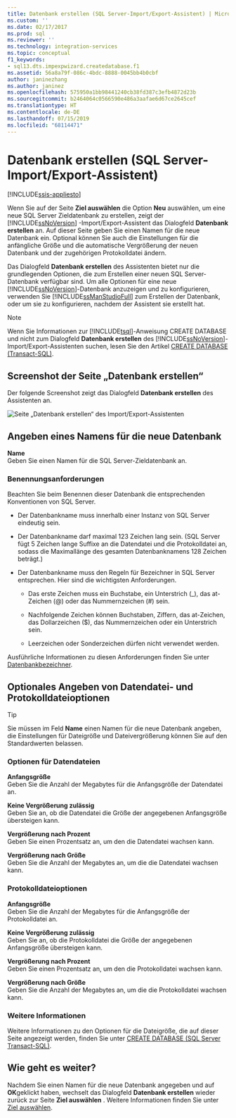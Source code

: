 ```yaml
---
title: Datenbank erstellen (SQL Server-Import/Export-Assistent) | Microsoft-Dokumentation
ms.custom: ''
ms.date: 02/17/2017
ms.prod: sql
ms.reviewer: ''
ms.technology: integration-services
ms.topic: conceptual
f1_keywords:
- sql13.dts.impexpwizard.createdatabase.f1
ms.assetid: 56a8a79f-086c-4bdc-8888-0045bb4b0cbf
author: janinezhang
ms.author: janinez
ms.openlocfilehash: 575950a1bb98441240cb38fd387c3efb4872d23b
ms.sourcegitcommit: b2464064c0566590e486a3aafae6d67ce2645cef
ms.translationtype: HT
ms.contentlocale: de-DE
ms.lasthandoff: 07/15/2019
ms.locfileid: "68114471"
---
```

# <a name="create-database-sql-server-import-and-export-wizard"></a>Datenbank erstellen (SQL Server-Import/Export-Assistent)

[!INCLUDE[ssis-appliesto](../../includes/ssis-appliesto-ssvrpluslinux-asdb-asdw-xxx.md)]


Wenn Sie auf der Seite **Ziel auswählen** die Option **Neu** auswählen, um eine neue SQL Server Zieldatenbank zu erstellen, zeigt der [!INCLUDE[ssNoVersion](../../includes/ssnoversion-md.md)] -Import/Export-Assistent das Dialogfeld **Datenbank erstellen** an. Auf dieser Seite geben Sie einen Namen für die neue Datenbank ein. Optional können Sie auch die Einstellungen für die anfängliche Größe und die automatische Vergrößerung der neuen Datenbank und der zugehörigen Protokolldatei ändern. 

Das Dialogfeld **Datenbank erstellen** des Assistenten bietet nur die grundlegenden Optionen, die zum Erstellen einer neuen SQL Server-Datenbank verfügbar sind. Um alle Optionen für eine neue [!INCLUDE[ssNoVersion](../../includes/ssnoversion-md.md)]-Datenbank anzuzeigen und zu konfigurieren, verwenden Sie [!INCLUDE[ssManStudioFull](../../includes/ssmanstudiofull-md.md)] zum Erstellen der Datenbank, oder um sie zu konfigurieren, nachdem der Assistent sie erstellt hat. 

> [!NOTE]
> Wenn Sie Informationen zur [!INCLUDE[tsql](../../includes/tsql-md.md)]-Anweisung CREATE DATABASE und nicht zum Dialogfeld **Datenbank erstellen** des [!INCLUDE[ssNoVersion](../../includes/ssnoversion-md.md)]-Import/Export-Assistenten suchen, lesen Sie den Artikel [CREATE DATABASE &#40;Transact-SQL&#41;](../../t-sql/statements/create-database-sql-server-transact-sql.md).  

## <a name="screen-shot-of-the-create-database-page"></a>Screenshot der Seite „Datenbank erstellen“  
Der folgende Screenshot zeigt das Dialogfeld **Datenbank erstellen** des Assistenten an.  

![Seite „Datenbank erstellen“ des Import/Export-Assistenten](../../integration-services/import-export-data/media/create-database.png "Seite „Datenbank erstellen“ des Import/Export-Assistenten")  

## <a name="provide-a-name-for-the-new-database"></a>Angeben eines Namens für die neue Datenbank  
**Name**  
 Geben Sie einen Namen für die SQL Server-Zieldatenbank an.
 
### <a name="naming-requirements"></a>Benennungsanforderungen
Beachten Sie beim Benennen dieser Datenbank die entsprechenden Konventionen von SQL Server.  
  
-   Der Datenbankname muss innerhalb einer Instanz von SQL Server eindeutig sein.  
  
-   Der Datenbankname darf maximal 123 Zeichen lang sein. (SQL Server fügt 5 Zeichen lange Suffixe an die Datendatei und die Protokolldatei an, sodass die Maximallänge des gesamten Datenbanknamens 128 Zeichen beträgt.)  
  
-   Der Datenbankname muss den Regeln für Bezeichner in SQL Server entsprechen. Hier sind die wichtigsten Anforderungen.  
  
    -   Das erste Zeichen muss ein Buchstabe, ein Unterstrich (_), das at-Zeichen (@) oder das Nummernzeichen (#) sein.  
  
    -   Nachfolgende Zeichen können Buchstaben, Ziffern, das at-Zeichen, das Dollarzeichen ($), das Nummernzeichen oder ein Unterstrich sein.  
  
    -   Leerzeichen oder Sonderzeichen dürfen nicht verwendet werden.  
  
Ausführliche Informationen zu diesen Anforderungen finden Sie unter [Datenbankbezeichner](../../relational-databases/databases/database-identifiers.md).  

## <a name="optionally-specify-data-file-and-log-file-options"></a>Optionales Angeben von Datendatei- und Protokolldateioptionen

> [!TIP]
> Sie müssen im Feld **Name** einen Namen für die neue Datenbank angeben, die Einstellungen für Dateigröße und Dateivergrößerung können Sie auf den Standardwerten belassen.

### <a name="data-file-options"></a>Optionen für Datendateien  
 **Anfangsgröße**  
 Geben Sie die Anzahl der Megabytes für die Anfangsgröße der Datendatei an.  
  
 **Keine Vergrößerung zulässig**  
 Geben Sie an, ob die Datendatei die Größe der angegebenen Anfangsgröße übersteigen kann.  
  
 **Vergrößerung nach Prozent**  
 Geben Sie einen Prozentsatz an, um den die Datendatei wachsen kann.  
  
 **Vergrößerung nach Größe**  
 Geben Sie die Anzahl der Megabytes an, um die die Datendatei wachsen kann.  
  
### <a name="log-file-options"></a>Protokolldateioptionen  
 **Anfangsgröße**  
 Geben Sie die Anzahl der Megabytes für die Anfangsgröße der Protokolldatei an.  
  
 **Keine Vergrößerung zulässig**  
 Geben Sie an, ob die Protokolldatei die Größe der angegebenen Anfangsgröße übersteigen kann.  
  
 **Vergrößerung nach Prozent**  
 Geben Sie einen Prozentsatz an, um den die Protokolldatei wachsen kann.  
  
 **Vergrößerung nach Größe**  
 Geben Sie die Anzahl der Megabytes an, um die die Protokolldatei wachsen kann.  

### <a name="more-info"></a>Weitere Informationen
Weitere Informationen zu den Optionen für die Dateigröße, die auf dieser Seite angezeigt werden, finden Sie unter [CREATE DATABASE &#40;SQL Server Transact-SQL&#41;](../../t-sql/statements/create-database-sql-server-transact-sql.md). 

## <a name="whats-next"></a>Wie geht es weiter?  
 Nachdem Sie einen Namen für die neue Datenbank angegeben und auf **OK**geklickt haben, wechselt das Dialogfeld **Datenbank erstellen** wieder zurück zur Seite **Ziel auswählen** . Weitere Informationen finden Sie unter [Ziel auswählen](../../integration-services/import-export-data/choose-a-destination-sql-server-import-and-export-wizard.md).  

